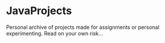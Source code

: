 # JavaProjects
Personal archive of projects made for assignments or personal experimenting. Read on your own risk...
